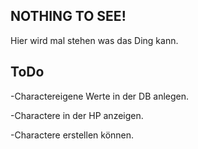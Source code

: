 ## NOTHING TO SEE!

Hier wird mal stehen was das Ding kann.

## ToDo

-Charactereigene Werte in der DB anlegen.

-Charactere in der HP anzeigen.

-Charactere erstellen können.


